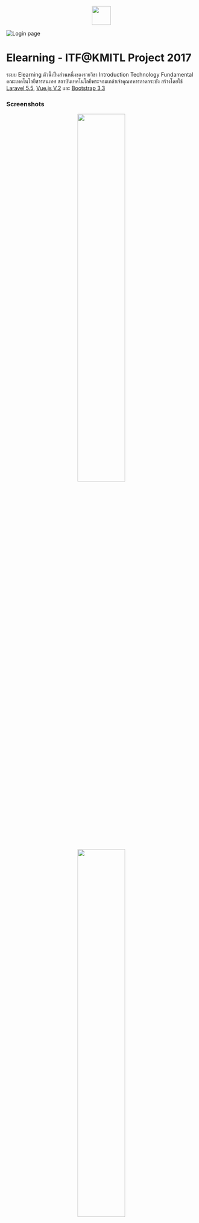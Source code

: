<p align="center">
<img src="https://i.imgur.com/eza693Z.png" height="50px">
</p>

![Login page](https://i.imgur.com/Y2GwUip.png)

# Elearning - ITF@KMITL Project 2017

ระบบ Elearning ตัวนี้เป็นส่วนหนึ่งของรายวิชา Introduction Technology Fundamental คณะเทคโนโลยีสารสนเทศ สถาบันเทคโนโลยีพระจอมเกล้าเจ้าคุณทหารลาดกระบัง สร้างโดยใช้ [Laravel 5.5](https://laravel.com), [Vue.js V.2](vuejs.org) และ [Bootstrap 3.3](https://getbootstrap.com/docs/3.3)

### Screenshots

<p align="center">
<img src="https://i.imgur.com/Ly4sW5o.png" width="50%">
<img src="https://i.imgur.com/TMCGLQd.png" width="50%">
</p>

### ความต้องการของระบบ

- PHP 7.0 และ MySql 5.0
- [Composer](https://getcomposer.org/)

### ::: การติดตั้ง :::

ทำการ clone project

```bash
git clone https://github.com/Phongsathron/elearning.git
```

ติดตั้ง Composer [Instruction Link](https://getcomposer.org/download/)

```php
php -r "copy('https://getcomposer.org/installer', 'composer-setup.php');"
php -r "if (hash_file('SHA384', 'composer-setup.php') === '544e09ee996cdf60ece3804abc52599c22b1f40f4323403c44d44fdfdd586475ca9813a858088ffbc1f233e9b180f061') { echo 'Installer verified'; } else { echo 'Installer corrupt'; unlink('composer-setup.php'); } echo PHP_EOL;"
php composer-setup.php
php -r "unlink('composer-setup.php');"
```

ติดตั้ง Node.js [Instruction Link](https://nodejs.org/en/)

ทำการลง library ของ laravel

```bash
composer install
npm install
```

แก้ไขไฟล์ .env-example ไปเป็น .env และทำการตั้งค่าเพื่อเชื่อมต่อ database

ทำการ Migrate Database

```bash
php artisan migrate
```

ตั้งค่า Passport

```bash
php artisan passport:install
```

แก้ไข .config.example.js เป็น .config.js และนำ key ของ client_id 2 มาใส่ที่ client_secret

รัน npm

```bash
npm run production
```

จำลอง server โดย artisan

```bash
php artisan serv
```
